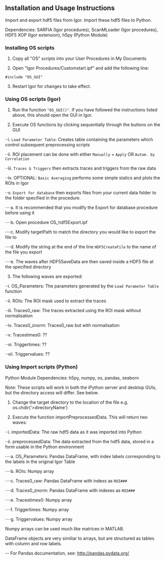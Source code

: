 ## Installation and Usage Instructions
Import and export hdf5 files from Igor. Import these hdf5 files to Python.

Dependencies: SARFIA (Igor procedures), ScanMLoader (Igor procedures), HDF5 XOP (Igor extension), h5py (Python Module)

### Installing OS scripts

1) Copy all "OS" scripts into your User Procedures in My Documents

2) Open "Igor Procedures/Customstart.ipf" and add the following line:

`#include "OS_GUI"`

3) Restart Igor for changes to take effect.

### Using OS scripts (Igor)

1) Run the function `"OS_GUI()"`. If you have followed the instructions listed above, this should open the GUI in Igor.

2) Execute OS functions by clicking sequentially through the buttons on the GUI

⋅⋅i. `Load Parameter Table`: Creates table containing the parameters which control subsequent preprocessing scripts

⋅⋅ii. ROI placement can be done with either `Manually` + `Apply` OR `Autom. by Correlation`

⋅⋅iii. `Traces & Triggers` then extracts traces and triggers from the raw data

⋅⋅iv. OPTIONAL: `Basic Averaging` performs some simple statics and plots the ROIs in Igor

⋅⋅v. `Export for database` then exports files from your current data folder to the folder specified in the procedure.

⋅⋅⋅⋅a. It is recommended that you modify the Export for database procedure before using it

⋅⋅⋅⋅b. Open procedure OS_hdf5Export.ipf

⋅⋅⋅⋅c. Modify targetPath to match the directory you would like to export the file to

⋅⋅⋅⋅d. Modify the string at the end of the line `HDF5CreateFile` to the name of the file you export

⋅⋅⋅⋅e. The waves after HDF5SaveData are then saved inside a HDF5 file at the specified directory

3) The following waves are exported:

⋅⋅i. OS_Parameters: The parameters generated by the `Load Parameter Table` function

⋅⋅ii. ROIs: The ROI mask used to extract the traces

⋅⋅iii. Traces0_raw: The traces extracted using the ROI mask without normalisation

⋅⋅iv. Traces0_znorm: Traces0_raw but with normalisation

⋅⋅v. Tracestimes0: ??

⋅⋅vi. Triggertimes: ??

⋅⋅vii. Triggervalues: ??

### Using Import scripts (Python)

Python Module Dependencies: h5py, numpy, os, pandas, seaborn

Note: These scripts will work in both the iPython server and desktop GUIs, but the directory access will differ. See below.

1) Change the target directory to the location of the file e.g. os.chdir('>directoryName')

2) Execute the function importPreprocessedData. This will return two waves:

⋅⋅i. importedData: The raw hdf5 data as it was imported into Python

⋅⋅ii. preprocessedData: The data extracted from the hdf5 data, stored in a form usable in the Python environment

⋅⋅⋅⋅a. OS_Parameters: Pandas DataFrame, with index labels corresponding to the labels in the original Igor Table

⋅⋅⋅⋅b. ROIs: Numpy array

⋅⋅⋅⋅c. Traces0_raw: Pandas DataFrame with indexs as `ROI###`

⋅⋅⋅⋅d. Traces0_znorm: Pandas DataFrame with indexes as `ROI###`

⋅⋅⋅⋅e. Tracestimes0: Numpy array

⋅⋅⋅⋅f. Triggertimes: Numpy array

⋅⋅⋅⋅g. Triggervalues: Numpy array

Numpy arrays can be used much like matrices in MATLAB.

DataFrame objects are very similiar to arrays, but are structured as tables with column and row labels.

-- For Pandas documentation, see: http://pandas.pydata.org/
